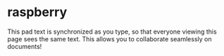 # raspberry

This pad text is synchronized as you type, so that everyone viewing this page sees the same text.  This allows you to collaborate seamlessly on documents!
